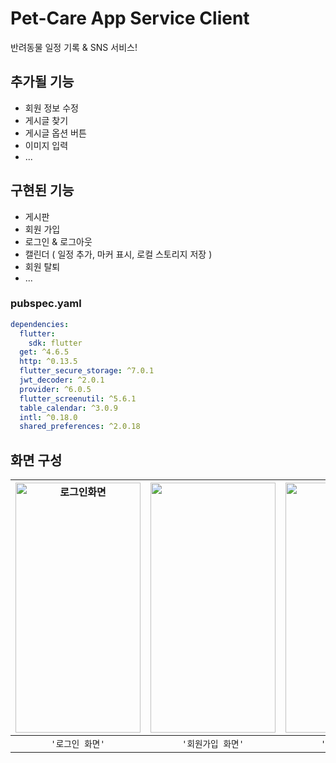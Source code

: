 # Pet-Care App Service Client

반려동물 일정 기록 & SNS 서비스!

## 추가될 기능
- 회원 정보 수정
- 게시글 찾기
- 게시글 옵션 버튼
- 이미지 입력
- ...

## 구현된 기능
- 게시판
- 회원 가입
- 로그인 & 로그아웃
- 캘린더 ( 일정 추가, 마커 표시, 로컬 스토리지 저장 )
- 회원 탈퇴
- ...

### pubspec.yaml
```yaml
dependencies:
  flutter:
    sdk: flutter
  get: ^4.6.5
  http: ^0.13.5
  flutter_secure_storage: ^7.0.1
  jwt_decoder: ^2.0.1
  provider: ^6.0.5
  flutter_screenutil: ^5.6.1
  table_calendar: ^3.0.9
  intl: ^0.18.0
  shared_preferences: ^2.0.18
```

## 화면 구성

| <img width="200" height="400" alt="로그인화면" src="https://user-images.githubusercontent.com/109027302/225267403-6b8939de-8ce6-4f56-b467-925410c3f08c.png"> | <img src="https://user-images.githubusercontent.com/109027302/225267960-f2c7cee8-b0e0-4eda-9d23-2fc7ba313886.png" width="200" height="400"/> | <img src="https://user-images.githubusercontent.com/109027302/225270129-e85da0b3-d301-46ed-9e24-f95f62175c68.png" width="200" height="400"/> | <img src="https://user-images.githubusercontent.com/109027302/225270531-3db86dee-c1b8-44a9-8d4c-a6e1d4a57ffe.png" width="200" height="400"/> | <img src="https://user-images.githubusercontent.com/109027302/226098703-383db4c3-2e0e-4100-9943-eca5f30919e2.png" width="200" height="400"/> | 
|:---------------------------------------------------------------------------------------------:|:---------------------------------------------------------------------------------------------:|:---------------------------------------------------------------------------------------------:|:---------------------------------------------------------------------------------------------:|:--:|
|                                          `'로그인 화면'`                                           |                                          `'회원가입 화면'`                                          |                                          `'게시판 화면'`                                           |                                          `'프로필 화면'`                                           | `''` |


